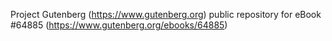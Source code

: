 Project Gutenberg (https://www.gutenberg.org) public repository for
eBook #64885 (https://www.gutenberg.org/ebooks/64885)
